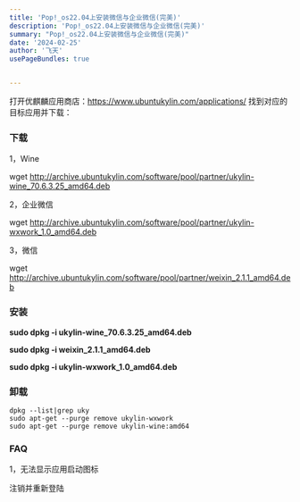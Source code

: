 ```yaml
---
title: 'Pop!_os22.04上安装微信与企业微信(完美)'
description: 'Pop!_os22.04上安装微信与企业微信(完美)'
summary: "Pop!_os22.04上安装微信与企业微信(完美)"
date: '2024-02-25'
author: '飞天'
usePageBundles: true


---
```




打开优麒麟应用商店：https://www.ubuntukylin.com/applications/ 找到对应的目标应用并下载：

### 下载

1，Wine

wget http://archive.ubuntukylin.com/software/pool/partner/ukylin-wine_70.6.3.25_amd64.deb

2，企业微信

wget http://archive.ubuntukylin.com/software/pool/partner/ukylin-wxwork_1.0_amd64.deb

3，微信

wget http://archive.ubuntukylin.com/software/pool/partner/weixin_2.1.1_amd64.deb

### 安装

**sudo dpkg -i  ukylin-wine_70.6.3.25_amd64.deb**

**sudo dpkg -i weixin_2.1.1_amd64.deb**

**sudo dpkg -i ukylin-wxwork_1.0_amd64.deb**



### 卸载

```
dpkg --list|grep uky
sudo apt-get --purge remove ukylin-wxwork 
sudo apt-get --purge remove ukylin-wine:amd64
```

###  FAQ

1，无法显示应用启动图标

注销并重新登陆